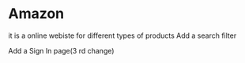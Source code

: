 # Amazon
it is a online webiste for different types of products
Add a search filter

Add a Sign In page(3 rd change)
